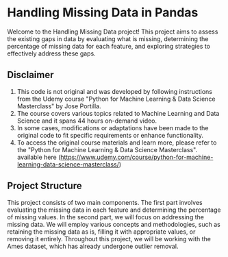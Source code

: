 # Handling Missing Data in Pandas

Welcome to the Handling Missing Data project! This project aims to assess the existing gaps in data by evaluating what is missing, determining the percentage of missing data for each feature, and exploring strategies to effectively address these gaps.

## Disclaimer
1. This code is not original and was developed by following instructions from the Udemy course
   "Python for Machine Learning & Data Science Masterclass" by Jose Portilla.
2. The course covers various topics related to Machine Learning and Data Science and it spans 44 hours on-demand video.
3. In some cases, modifications or adaptations have been made to the original code to fit specific requirements or enhance functionality.
4. To access the original course materials and learn more, please refer to the "Python for Machine Learning & Data Science Masterclass". available here (https://www.udemy.com/course/python-for-machine-learning-data-science-masterclass/)

## Project Structure
This project consists of two main components. The first part involves evaluating the missing data in each feature and determining the percentage of missing values. In the second part, we will focus on addressing the missing data. We will employ various concepts and methodologies, such as retaining the missing data as is, filling it with appropriate values, or removing it entirely. Throughout this project, we will be working with the Ames dataset, which has already undergone outlier removal.

